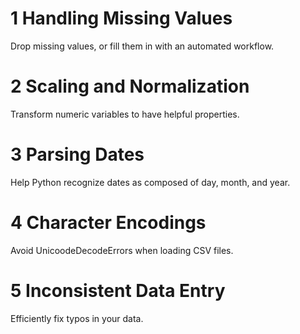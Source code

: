 # 1 Handling Missing Values

Drop missing values, or fill them in with an automated workflow.

# 2 Scaling and Normalization

Transform numeric variables to have helpful properties.

# 3 Parsing Dates

Help Python recognize dates as composed of day, month, and year.

# 4 Character Encodings

Avoid UnicoodeDecodeErrors when loading CSV files.

# 5 Inconsistent Data Entry

Efficiently fix typos in your data.
